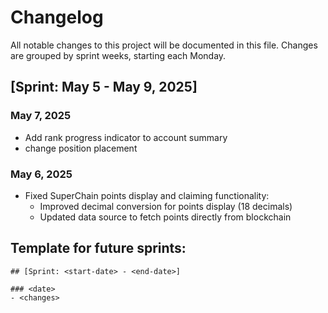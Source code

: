 # Changelog

All notable changes to this project will be documented in this file.
Changes are grouped by sprint weeks, starting each Monday.

## [Sprint: May 5 - May 9, 2025]

### May 7, 2025

- Add rank progress indicator to account summary
- change position placement

### May 6, 2025

- Fixed SuperChain points display and claiming functionality:
  - Improved decimal conversion for points display (18 decimals)
  - Updated data source to fetch points directly from blockchain

## Template for future sprints:

```
## [Sprint: <start-date> - <end-date>]

### <date>
- <changes>
```
